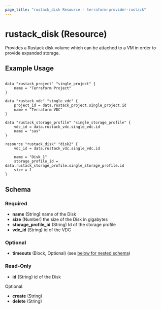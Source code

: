 ```yaml
---
page_title: "rustack_disk Resource - terraform-provider-rustack"
---
```

# rustack_disk (Resource)

Provides a Rustack disk volume which can be attached to a VM in order to provide expanded storage.

## Example Usage

```hcl

data "rustack_project" "single_project" {
    name = "Terraform Project"
}

data "rustack_vdc" "single_vdc" {
    project_id = data.rustack_project.single_project.id
    name = "Terraform VDC"
}

data "rustack_storage_profile" "single_storage_profile" {
    vdc_id = data.rustack_vdc.single_vdc.id
    name = "sas"
}

resource "rustack_disk" "disk2" {
    vdc_id = data.rustack_vdc.single_vdc.id

    name = "Disk 1"
    storage_profile_id = data.rustack_storage_profile.single_storage_profile.id
    size = 1
}
```

## Schema

### Required

- **name** (String) name of the Disk
- **size** (Number) the size of the Disk in gigabytes
- **storage_profile_id** (String) Id of the storage profile
- **vdc_id** (String) id of the VDC

### Optional

- **timeouts** (Block, Optional) (see [below for nested schema](#nestedblock--timeouts))

### Read-Only

- **id** (String) id of the Disk

Optional:

- **create** (String)
- **delete** (String)
